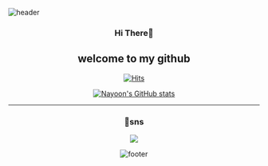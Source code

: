 ![header](https://capsule-render.vercel.app/api?type=waving&color=0:acf1f2,100:f3eedc&height=270&section=header&text=hello%20•ᴥ•%20&fontSize=80&fontAlignY=40&desc=It's%20yoon's%20Github&descSize=25)
<div align = "center">

  
### Hi There👋
## welcome to my github
[![Hits](https://hits.seeyoufarm.com/api/count/incr/badge.svg?url=https%3A%2F%2Fgithub.com%2F6yoon&count_bg=%23F3EEDC&title_bg=%23ACF1F2&icon=&icon_color=%23000000&title=visit&edge_flat=false)](https://hits.seeyoufarm.com)




[![Nayoon's GitHub stats](https://github-readme-stats.vercel.app/api?username=6yoon&theme=solarized-light)](https://github.com/6yoon/github-readme-stats)

---
### 💬sns
<a href = "https://www.instagram.com/6_6_sixx/"><img src="https://img.shields.io/badge/Instagram-acf1f2?style=round-square&logo=Instagram&logoColor=white"/></a>

![footer](https://capsule-render.vercel.app/api?type=waving&&color=0:acf1f2,100:f3eedc&height=130&section=footer&fontSize=90)
</div>

<!--[![Readme Card](https://github-readme-stats.vercel.app/api/pin/?username=6yoon&theme=solarized-light&repo=github-readme-stat)](https://github.com/anuraghazra/github-readme-stats)--!>
